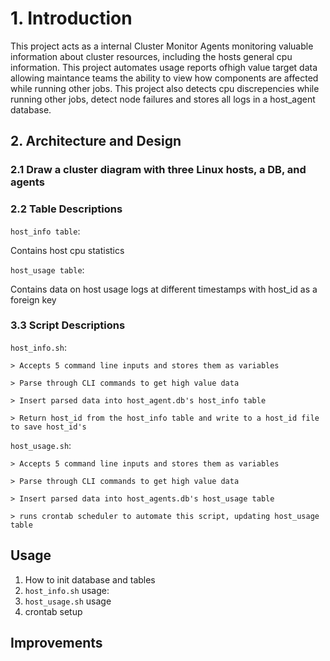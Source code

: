 # 1. Introduction

This project acts as a internal Cluster Monitor Agents monitoring valuable information about cluster resources, including the hosts general cpu information. This project automates usage reports ofhigh value target data allowing maintance teams the ability to view how components are affected while running other jobs. This project also detects cpu discrepencies while running other jobs, detect node failures and stores all logs in a host_agent database.

## 2. Architecture and Design

### **2.1 Draw a cluster diagram with three Linux hosts, a DB, and agents**

### **2.2 Table Descriptions**
`host_info table`:

Contains host cpu statistics

`host_usage table`:

Contains data on host usage logs at different timestamps with host_id as a foreign key   

### **3.3 Script Descriptions**
`host_info.sh`:

	> Accepts 5 command line inputs and stores them as variables
											
	> Parse through CLI commands to get high value data
															
	> Insert parsed data into host_agent.db's host_info table
																			
	> Return host_id from the host_info table and write to a host_id file to save host_id's

`host_usage.sh`: 
		
	> Accepts 5 command line inputs and stores them as variables
																										
	> Parse through CLI commands to get high value data
																														
	> Insert parsed data into host_agents.db's host_usage table
																																		
	> runs crontab scheduler to automate this script, updating host_usage table
																																						
## Usage

1) How to init database and tables
2) `host_info.sh` usage:
3) `host_usage.sh` usage
4) crontab setup 
##  Improvements	
